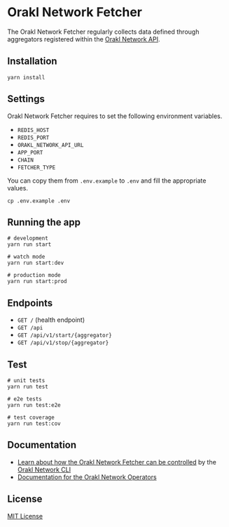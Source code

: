# Orakl Network Fetcher

The Orakl Network Fetcher regularly collects data defined through aggregators registered within the [Orakl Network API](https://github.com/Bisonai/orakl/tree/master/api).

## Installation

```shell
yarn install
```

## Settings

Orakl Network Fetcher requires to set the following environment variables.

- `REDIS_HOST`
- `REDIS_PORT`
- `ORAKL_NETWORK_API_URL`
- `APP_PORT`
- `CHAIN`
- `FETCHER_TYPE`

You can copy them from `.env.example` to `.env` and fill the appropriate values.

```shell
cp .env.example .env
```

## Running the app

```shell
# development
yarn run start

# watch mode
yarn run start:dev

# production mode
yarn run start:prod
```

## Endpoints

- `GET /` (health endpoint)
- `GET /api`
- `GET /api/v1/start/{aggregator}`
- `GET /api/v1/stop/{aggregator}`

## Test

```shell
# unit tests
yarn run test

# e2e tests
yarn run test:e2e

# test coverage
yarn run test:cov
```

## Documentation

- [Learn about how the Orakl Network Fetcher can be controlled](https://orakl-network.gitbook.io/docs/orakl-network-cli/fetcher) by the [Orakl Network CLI](https://orakl-network.gitbook.io/docs/orakl-network-cli/introduction)
- [Documentation for the Orakl Network Operators](https://orakl-network.gitbook.io/docs/node-operators-guide/orakl-network-fetcher)

## License

[MIT License](LICENSE)
